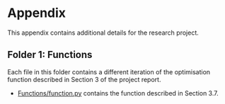 # Appendix

This appendix contains additional details for the research project.

## Folder 1: Functions

Each file in this folder contains a different iteration of the optimisation function described in Section 3 of the project report.

- [Functions/function.py](function.py) contains the function described in Section 3.7.
